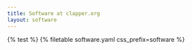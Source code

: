 ```yaml
---
title: Software at clapper.org
layout: software
---
```


{% test %}
{% filetable software.yaml css_prefix=software %}

